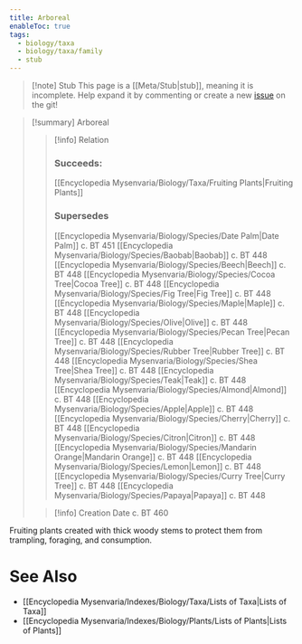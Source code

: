```yaml
---
title: Arboreal
enableToc: true
tags:
  - biology/taxa
  - biology/taxa/family
  - stub
---
```


> [!note] Stub
> This page is a [[Meta/Stub|stub]], meaning it is incomplete. Help expand it by commenting or create a new [issue](https://github.com/RagtimeGal/quartz--encyclopedia-mysenvaria/issues/new/choose) on the git!


> [!summary] Arboreal
> > [!info] Relation
> > ### Succeeds:
> > [[Encyclopedia Mysenvaria/Biology/Taxa/Fruiting Plants|Fruiting Plants]]
> > ### Supersedes 
> > [[Encyclopedia Mysenvaria/Biology/Species/Date Palm|Date Palm]] c. BT 451
> > [[Encyclopedia Mysenvaria/Biology/Species/Baobab|Baobab]] c. BT 448
> > [[Encyclopedia Mysenvaria/Biology/Species/Beech|Beech]] c. BT 448
> > [[Encyclopedia Mysenvaria/Biology/Species/Cocoa Tree|Cocoa Tree]] c. BT 448
> > [[Encyclopedia Mysenvaria/Biology/Species/Fig Tree|Fig Tree]] c. BT 448
> > [[Encyclopedia Mysenvaria/Biology/Species/Maple|Maple]] c. BT 448
> > [[Encyclopedia Mysenvaria/Biology/Species/Olive|Olive]] c. BT 448
> > [[Encyclopedia Mysenvaria/Biology/Species/Pecan Tree|Pecan Tree]] c. BT 448
> > [[Encyclopedia Mysenvaria/Biology/Species/Rubber Tree|Rubber Tree]] c. BT 448
> > [[Encyclopedia Mysenvaria/Biology/Species/Shea Tree|Shea Tree]] c. BT 448
> > [[Encyclopedia Mysenvaria/Biology/Species/Teak|Teak]] c. BT 448
> > [[Encyclopedia Mysenvaria/Biology/Species/Almond|Almond]] c. BT 448
> > [[Encyclopedia Mysenvaria/Biology/Species/Apple|Apple]] c. BT 448
> > [[Encyclopedia Mysenvaria/Biology/Species/Cherry|Cherry]] c. BT 448
> > [[Encyclopedia Mysenvaria/Biology/Species/Citron|Citron]] c. BT 448
> > [[Encyclopedia Mysenvaria/Biology/Species/Mandarin Orange|Mandarin Orange]] c. BT 448
> > [[Encyclopedia Mysenvaria/Biology/Species/Lemon|Lemon]] c. BT 448
> > [[Encyclopedia Mysenvaria/Biology/Species/Curry Tree|Curry Tree]] c. BT 448
> > [[Encyclopedia Mysenvaria/Biology/Species/Papaya|Papaya]] c. BT 448
>
> > [!info] Creation Date
> > c. BT 460

Fruiting plants created with thick woody stems to protect them from trampling, foraging, and consumption.

# See Also
- [[Encyclopedia Mysenvaria/Indexes/Biology/Taxa/Lists of Taxa|Lists of Taxa]]
- [[Encyclopedia Mysenvaria/Indexes/Biology/Plants/Lists of Plants|Lists of Plants]]
